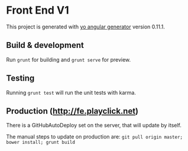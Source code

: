 # Front End V1

This project is generated with [yo angular generator](https://github.com/yeoman/generator-angular)
version 0.11.1.

## Build & development

Run `grunt` for building and `grunt serve` for preview.

## Testing

Running `grunt test` will run the unit tests with karma.

## Production (http://fe.playclick.net)

There is a GitHubAutoDeploy set on the server, that will update by itself.

The manual steps to update on production are:  `git pull origin master; bower install; grunt build`

